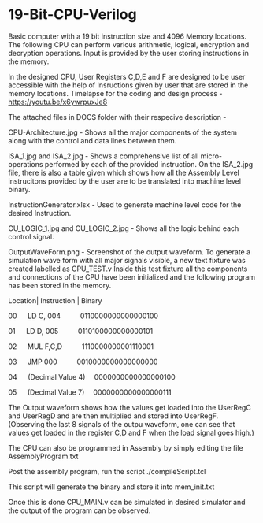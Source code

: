 # 19-Bit-CPU-Verilog
Basic computer with a 19 bit instruction size and 4096 Memory locations. The following CPU can perform various arithmetic, logical, encryption and decryption operations. Input is provided by the user storing instructions in the memory.

In the designed CPU, User Registers C,D,E and F are designed to be user accessible with the help of Insructions given by user that are stored in the memory locations.
Timelapse for the coding and design process - https://youtu.be/x6ywrpuxJe8

The attached files in DOCS folder with their respecive description - 

CPU-Architecture.jpg - Shows all the major components of the system along with the control and data lines between them.

ISA_1.jpg and ISA_2.jpg - Shows a comprehensive list of all micro-operations performed by each of the provided instruction. On the ISA_2.jpg file, there is also a table given which shows how all the Assembly Level instrucitons provided by the user are to be translated into machine level binary.

InstructionGenerator.xlsx - Used to generate machine level code for the desired Instruction. 

CU_LOGIC_1.jpg and CU_LOGIC_2.jpg - Shows all the logic behind each control signal.

OutputWaveForm.png - Screenshot of the output waveform. To generate a simulation wave form with all major signals visible, a new text fixture was created labelled as CPU_TEST.v Inside this test fixture all the components and connections of the CPU have been initialized and the following program has been stored in the memory.

Location|	Instruction	       | Binary

00 &emsp;  LD C, 004 	&emsp; &emsp; 0110000000000000100

01 &emsp; LD D, 005   &emsp; &emsp; 0110100000000000101 

02 &emsp; MUL F,C,D 	&emsp; &emsp; 1110000000001110001 

03 &emsp; JMP 000 		&emsp; &emsp; 0010000000000000000 

04 &emsp; (Decimal Value 4)&emsp; 0000000000000000100  

05 &emsp; (Decimal Value 7)&emsp;	0000000000000000111

The Output waveform shows how the values get loaded into the UserRegC and UserRegD and are then multiplied and stored into UserRegF. (Observing the last 8 signals of the outpu waveform, one can see that values get loaded in the register C,D and F when the load signal goes high.)

The CPU can also be programmed in Assembly by simply editing the file AssemblyProgram.txt

Post the assembly program, run the script ./compileScript.tcl

This script will generate the binary and store it into mem_init.txt

Once this is done CPU_MAIN.v can be simulated in desired simulator and the output of the program can be observed.
